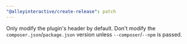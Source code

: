 ```yaml
---
"@alleyinteractive/create-release": patch
---
```


Only modify the plugin's header by default. Don't modify the `composer.json`/`package.json` version unless `--composer`/`--npm` is passed.
